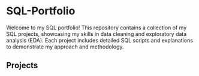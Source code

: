 # SQL-Portfolio
Welcome to my SQL portfolio! This repository contains a collection of my SQL projects, showcasing my skills in data cleaning and exploratory data analysis (EDA). Each project includes detailed SQL scripts and explanations to demonstrate my approach and methodology.

## Projects
